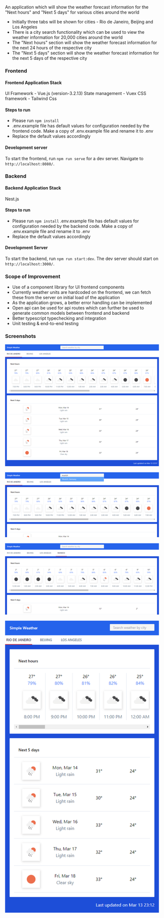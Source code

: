 An application which will show the weather forecast information for the "Next hours" and "Next 5 days" for various cities around the world

* Initially three tabs will be shown for cities - Rio de Janeiro, Beijing and Los Angeles
* There is a city search functionality which can be used to view the weather information for 20,000 cities around the world
* The "Next hours" section will show the weather forecast information for the next 24 hours of the respective city
* The "Next 5 days" section will show the weather forecast information for the next 5 days of the respective city


### Frontend

#### Frontend Application Stack

UI Framework - Vue.js (version-3.2.13) 
State management - Vuex
CSS framework - Tailwind Css

#### Steps to run

* Please run `npm install`
* .env.example file has default values for configuration needed by the frontend code. Make a copy of .env.example file and rename it to .env
* Replace the default values accordingly

#### Development server

To start the frontend, run `npm run serve` for a dev server. Navigate to `http://localhost:8080/`.

### Backend

#### Backend Application Stack

Nest.js

#### Steps to run

* Please run `npm install`
.env.example file has default values for configuration needed by the backend code. Make a copy of .env.example file and rename it to .env
* Replace the default values accordingly

#### Development Server

To start the backend, run `npm run start:dev`. The dev server should start on `http://localhost:3000/`.

### Scope of Improvement

* Use of a component library for UI frontend components
* Currently weather units are hardcoded on the frontend, we can fetch these from the server on initial load of the application
* As the application grows, a better error handling can be implemented
* Open api can be used for api routes which can further be used to generate common models between frontend and backend
* Better typescript typechecking and integration
* Unit testing & end-to-end testing

### Screenshots

![image info](./screenshots/desktop_view.png) <br/><br/>
![image info](./screenshots/search.png) <br/><br/>
![image info](./screenshots/selected_city_tab.png) <br/><br/>
![image info](./screenshots/mobile_view.png)

